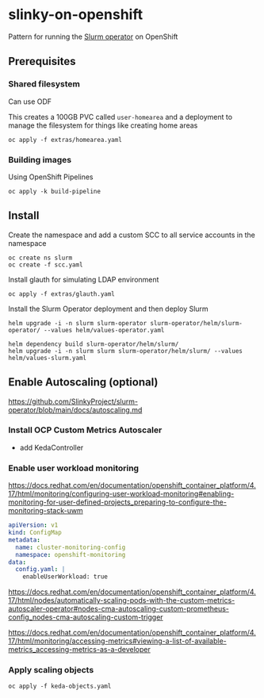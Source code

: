 # slinky-on-openshift
Pattern for running the [Slurm operator](https://github.com/SlinkyProject/slurm-operator) on OpenShift

## Prerequisites

### Shared filesystem

Can use ODF

This creates a 100GB PVC called `user-homearea` and a deployment to manage the filesystem for things like creating home areas

```
oc apply -f extras/homearea.yaml
```

### Building images

Using OpenShift Pipelines

```
oc apply -k build-pipeline
```

## Install

Create the namespace and add a custom SCC to all service accounts in the namespace

```
oc create ns slurm
oc create -f scc.yaml
```

Install glauth for simulating LDAP environment

```
oc apply -f extras/glauth.yaml
```

Install the Slurm Operator deployment and then deploy Slurm

```
helm upgrade -i -n slurm slurm-operator slurm-operator/helm/slurm-operator/ --values helm/values-operator.yaml

helm dependency build slurm-operator/helm/slurm/
helm upgrade -i -n slurm slurm slurm-operator/helm/slurm/ --values helm/values-slurm.yaml
```

## Enable Autoscaling (optional)

https://github.com/SlinkyProject/slurm-operator/blob/main/docs/autoscaling.md

### Install OCP Custom Metrics Autoscaler
- add KedaController

### Enable user workload monitoring

https://docs.redhat.com/en/documentation/openshift_container_platform/4.17/html/monitoring/configuring-user-workload-monitoring#enabling-monitoring-for-user-defined-projects_preparing-to-configure-the-monitoring-stack-uwm

```yaml
apiVersion: v1
kind: ConfigMap
metadata:
  name: cluster-monitoring-config
  namespace: openshift-monitoring
data:
  config.yaml: |
    enableUserWorkload: true
```

https://docs.redhat.com/en/documentation/openshift_container_platform/4.17/html/nodes/automatically-scaling-pods-with-the-custom-metrics-autoscaler-operator#nodes-cma-autoscaling-custom-prometheus-config_nodes-cma-autoscaling-custom-trigger

https://docs.redhat.com/en/documentation/openshift_container_platform/4.17/html/monitoring/accessing-metrics#viewing-a-list-of-available-metrics_accessing-metrics-as-a-developer

### Apply scaling objects

```
oc apply -f keda-objects.yaml
```
